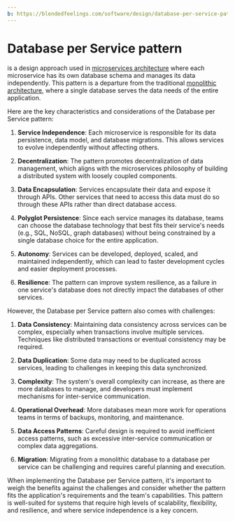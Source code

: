 ```yaml
---
b: https://blendedfeelings.com/software/design/database-per-service-pattern.md
---
```


# Database per Service pattern 
is a design approach used in [microservices architecture](microservices-pattern.md) where each microservice has its own database schema and manages its data independently. This pattern is a departure from the traditional [monolithic architecture](monolithic-architecture-pattern.md), where a single database serves the data needs of the entire application.

Here are the key characteristics and considerations of the Database per Service pattern:

1. **Service Independence**: Each microservice is responsible for its data persistence, data model, and database migrations. This allows services to evolve independently without affecting others.

2. **Decentralization**: The pattern promotes decentralization of data management, which aligns with the microservices philosophy of building a distributed system with loosely coupled components.

3. **Data Encapsulation**: Services encapsulate their data and expose it through APIs. Other services that need to access this data must do so through these APIs rather than direct database access.

4. **Polyglot Persistence**: Since each service manages its database, teams can choose the database technology that best fits their service's needs (e.g., SQL, NoSQL, graph databases) without being constrained by a single database choice for the entire application.

5. **Autonomy**: Services can be developed, deployed, scaled, and maintained independently, which can lead to faster development cycles and easier deployment processes.

6. **Resilience**: The pattern can improve system resilience, as a failure in one service's database does not directly impact the databases of other services.

However, the Database per Service pattern also comes with challenges:

1. **Data Consistency**: Maintaining data consistency across services can be complex, especially when transactions involve multiple services. Techniques like distributed transactions or eventual consistency may be required.

2. **Data Duplication**: Some data may need to be duplicated across services, leading to challenges in keeping this data synchronized.

3. **Complexity**: The system's overall complexity can increase, as there are more databases to manage, and developers must implement mechanisms for inter-service communication.

4. **Operational Overhead**: More databases mean more work for operations teams in terms of backups, monitoring, and maintenance.

5. **Data Access Patterns**: Careful design is required to avoid inefficient access patterns, such as excessive inter-service communication or complex data aggregations.

6. **Migration**: Migrating from a monolithic database to a database per service can be challenging and requires careful planning and execution.

When implementing the Database per Service pattern, it's important to weigh the benefits against the challenges and consider whether the pattern fits the application's requirements and the team's capabilities. This pattern is well-suited for systems that require high levels of scalability, flexibility, and resilience, and where service independence is a key concern.